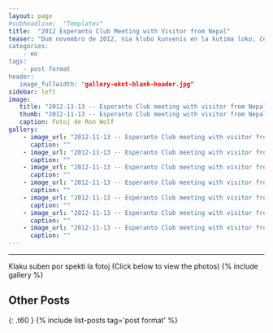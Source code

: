 ```yaml
---
layout: page
#subheadline:  "Templates"
title:  "2012 Esperanto Club Meeting with Visitor from Nepal"
teaser: "Dum novembro de 2012, nia klubo kunvenis en la kutima loko, ĉe la kutima horo por kunveni.  Ni havis suprizon, vizitanto, esperantisto, de nepalo.
categories:
    - eo
tags:
    - post format
header:
   image_fullwidth: "gallery-eknt-blank-header.jpg"
sidebar: left
image:
   title: "2012-11-13 -- Esperanto Club meeting with visitor from Nepal/IMG_20121013_170557.jpg"
   thumb: "2012-11-13 -- Esperanto Club meeting with visitor from Nepal/IMG_20121013_170557-thumb.jpg"
   caption: Fotoj de Ron Wolf
gallery:
    - image_url: "2012-11-13 -- Esperanto Club meeting with visitor from Nepal/IMG_20121013_170557.jpg"
      caption: ""
    - image_url: "2012-11-13 -- Esperanto Club meeting with visitor from Nepal/IMG_20121013_170935.jpg"
      caption: ""
    - image_url: "2012-11-13 -- Esperanto Club meeting with visitor from Nepal/IMG_20121013_170950.jpg"
      caption: ""
    - image_url: "2012-11-13 -- Esperanto Club meeting with visitor from Nepal/IMG_20121013_171013.jpg"
      caption: ""
    - image_url: "2012-11-13 -- Esperanto Club meeting with visitor from Nepal/IMG_20121013_171021.jpg"
      caption: ""
    - image_url: "2012-11-13 -- Esperanto Club meeting with visitor from Nepal/IMG_20121013_174615.jpg"
      caption: ""
    - image_url: "2012-11-13 -- Esperanto Club meeting with visitor from Nepal/IMG_20121013_174737.jpg"
      caption: ""
---
```

<!--more-->
--------------------------
Klaku suben por spekti la fotoj (Click below to view the photos)
{% include gallery %}


## Other Posts
{: .t60 }
{% include list-posts tag='post format' %}
